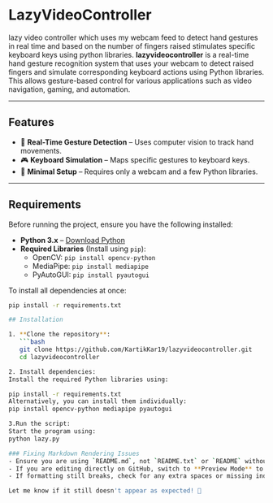 # LazyVideoController
lazy video controller which uses my webcam feed to detect hand gestures in real time and based on the number of fingers raised stimulates specific keyboard keys using python libraries.
**lazyvideocontroller** is a real-time hand gesture recognition system that uses your webcam to detect raised fingers and simulate corresponding keyboard actions using Python libraries. This allows gesture-based control for various applications such as video navigation, gaming, and automation.

---

## Features

- 🎥 **Real-Time Gesture Detection** – Uses computer vision to track hand movements.
- 🎮 **Keyboard Simulation** – Maps specific gestures to keyboard keys.
- 🔧 **Minimal Setup** – Requires only a webcam and a few Python libraries.

---

## Requirements

Before running the project, ensure you have the following installed:

- **Python 3.x** – [Download Python](https://www.python.org/downloads/)
- **Required Libraries** (Install using `pip`):
  - OpenCV: `pip install opencv-python`
  - MediaPipe: `pip install mediapipe`
  - PyAutoGUI: `pip install pyautogui`

To install all dependencies at once:

```bash
pip install -r requirements.txt

## Installation

1. **Clone the repository**:
   ```bash
   git clone https://github.com/KartikKar19/lazyvideocontroller.git
   cd lazyvideocontroller

2. Install dependencies:
Install the required Python libraries using:

pip install -r requirements.txt
Alternatively, you can install them individually:
pip install opencv-python mediapipe pyautogui

3.Run the script:
Start the program using:
python lazy.py

### Fixing Markdown Rendering Issues
- Ensure you are using `README.md`, not `README.txt` or `README` without an extension.
- If you are editing directly on GitHub, switch to **Preview Mode** to see how it renders.
- If formatting still breaks, check for any extra spaces or missing indentation in your `.md` file.

Let me know if it still doesn't appear as expected! 🚀


